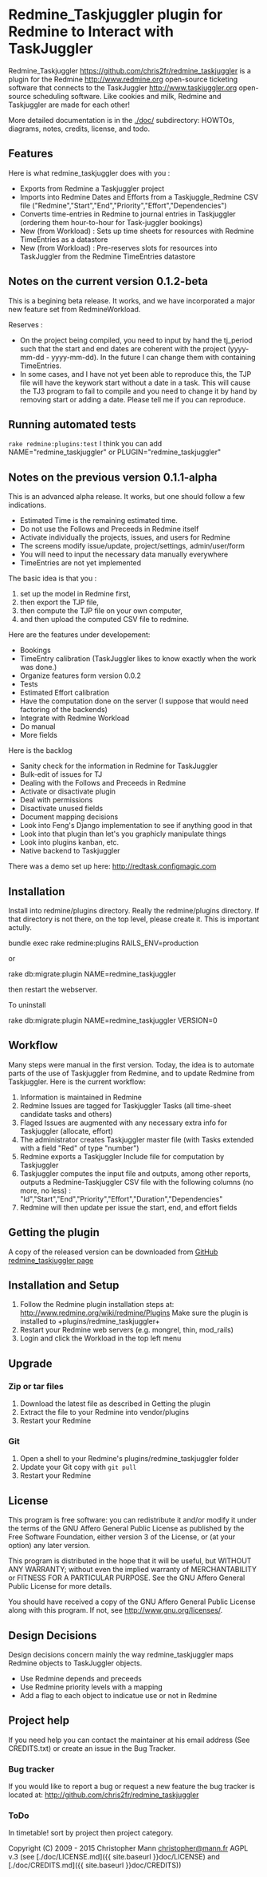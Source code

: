# Redmine_Taskjuggler plugin for Redmine to Interact with TaskJuggler

Redmine_Taskjuggler <https://github.com/chris2fr/redmine_taskjuggler> is a plugin for the Redmine <http://www.redmine.org> open-source ticketing software that connects to the TaskJuggler <http://www.taskjuggler.org> open-source scheduling software. Like cookies and milk, Redmine and Taskjuggler are made for each other!

More detailed documentation is in the [./doc/](./doc/) subdirectory: HOWTOs, diagrams, notes, credits, license, and todo.

## Features

Here is what redmine_taskjuggler does with you :

* Exports from Redmine a Taskjuggler project
* Imports into Redmine Dates and Efforts from a Taskjuggle_Redmine CSV file ("Redmine","Start","End","Priority","Effort","Dependencies")
* Converts time-entries in Redmine to journal entries in Taskjuggler (ordering them hour-to-hour for Task-juggler bookings) 
* New (from Workload) : Sets up time sheets for resources with Redmine TimeEntries as a datastore
* New (from Workload) : Pre-reserves slots for resources into TaskJuggler from the Redmine TimeEntries datastore

## Notes on the current version 0.1.2-beta

This is a begining beta release. It works, and we have incorporated a major new feature set from RedmineWorkload.

Reserves :
* On the project being compiled, you need to input by hand the tj_period such that the start and end dates are coherent with the project (yyyy-mm-dd - yyyy-mm-dd). In the future I can change them with containing TimeEntries.
* In some cases, and I have not yet been able to reproduce this, the TJP file will have the keywork start without a date in a task. This will cause the TJ3 program to fail to compile and you need to change it by hand by removing start or adding a date. Please tell me if you can reproduce.

## Running automated tests

  `rake redmine:plugins:test`
  I think you can add NAME="redmine_taskjuggler" or PLUGIN="redmine_taskjuggler"

## Notes on the previous version 0.1.1-alpha

This is an advanced alpha release. It works, but one should follow a few indications.

* Estimated Time is the remaining estimated time.
* Do not use the Follows and Preceeds in Redmine itself
* Activate individually the projects, issues, and users for Redmine
* The screens modify issue/update, project/settings, admin/user/form
* You will need to input the necessary data manually everywhere
* TimeEntries are not yet implemented

The basic idea is that you :

1. set up the model in Redmine first,
2. then export the TJP file,
3. then compute the TJP file on your own computer, 
4. and then upload the computed CSV file to redmine.

Here are the features under developement:

* Bookings
* TimeEntry calibration (TaskJuggler likes to know exactly when the work was done.)
* Organize features form version 0.0.2
* Tests
* Estimated Effort calibration
* Have the computation done on the server (I suppose that would need factoring of the backends)
* Integrate with Redmine Workload
* Do manual
* More fields

Here is the backlog

* Sanity check for the information in Redmine for TaskJuggler
* Bulk-edit of issues for TJ
* Dealing with the Follows and Preceeds in Redmine
* Activate or disactivate plugin
* Deal with permissions
* Disactivate unused fields
* Document mapping decisions
* Look into Feng's Django implementation to see if anything good in that
* Look into that plugin than let's you graphicly manipulate things
* Look into plugins kanban, etc.
* Native backend to Taskjuggler 

There was a demo set up here: http://redtask.configmagic.com


## Installation

Install into redmine/plugins directory. Really the redmine/plugins directory. If that directory is not there, on the top level, please create it. This is important actully.

  bundle exec rake redmine:plugins RAILS_ENV=production

or

  rake db:migrate:plugin NAME=redmine_taskjuggler
  
then restart the webserver.

To uninstall

  rake db:migrate:plugin NAME=redmine_taskjuggler VERSION=0

## Workflow

Many steps were manual in the first version. Today, the idea is to automate parts of the use of Taskjuggler from Redmine, and to update Redmine from Taskjuggler. Here is the current workflow:

1. Information is maintained in Redmine
2. Redmine Issues are tagged for Taskjuggler Tasks (all time-sheet candidate tasks and others)
3. Flaged Issues are augmented with any necessary extra info for Taskjuggler (allocate, effort)
4. The administrator creates Taskjuggler master file (with Tasks extended with a field "Red" of type "number")
5. Redmine exports a Taskjuggler Include file for computation by Taskjuggler
6. Taskjuggler computes the input file and outputs, among other reports, outputs a Redmine-Taskjuggler CSV file with the following columns (no more, no less) : "Id","Start","End","Priority","Effort","Duration","Dependencies"
7. Redmine will then update per issue the start, end, and effort fields

## Getting the plugin

A copy of the released version can be downloaded from [GitHub redmine_taskjuggler page](http://github.com/chris2fr/redmine_taskjuggler)


## Installation and Setup

1. Follow the Redmine plugin installation steps at: http://www.redmine.org/wiki/redmine/Plugins Make sure the plugin is installed to +plugins/redmine_taskjuggler+
2. Restart your Redmine web servers (e.g. mongrel, thin, mod_rails)
3. Login and click the Workload in the top left menu

## Upgrade

### Zip or tar files

1. Download the latest file as described in Getting the plugin
2. Extract the file to your Redmine into vendor/plugins
3. Restart your Redmine

### Git

1. Open a shell to your Redmine's plugins/redmine_taskjuggler folder
2. Update your Git copy with `git pull`
3. Restart your Redmine

## License

This program is free software: you can redistribute it and/or modify it under the terms of the GNU Affero General Public License as published by the Free Software Foundation, either version 3 of the License, or (at your option) any later version.  

This program is distributed in the hope that it will be useful, but WITHOUT ANY WARRANTY; without even the implied warranty of MERCHANTABILITY or FITNESS FOR A PARTICULAR PURPOSE.  See the GNU Affero General Public License for more details.

You should have received a copy of the GNU Affero General Public License along with this program.  If not, see <http://www.gnu.org/licenses/>.

## Design Decisions

Design decisions concern mainly the way redmine_taskjuggler maps Redmine objects to TaskJuggler objects.

* Use Redmine depends and preceeds
* Use Redmine priority levels with a mapping
* Add a flag to each object to indicatue use or not in Redmine

## Project help

If you need help you can contact the maintainer at his email address (See CREDITS.txt) or create an issue in the Bug Tracker.

### Bug tracker

If you would like to report a bug or request a new feature the bug tracker is located at: http://github.com/chris2fr/redmine_taskjuggler

### ToDo

In timetable! sort by project then project category.

Copyright (C) 2009 - 2015 Christopher Mann <christopher@mann.fr> AGPL v.3 (see [./doc/LICENSE.md]({{ site.baseurl }}doc/LICENSE) and [./doc/CREDITS.md]({{ site.baseurl }}doc/CREDITS))